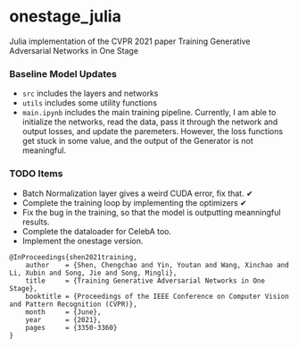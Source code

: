 # onestage_julia
Julia implementation of the CVPR 2021 paper Training Generative Adversarial Networks in One Stage

### Baseline Model Updates

- `src` includes the layers and networks
- `utils` includes some utility functions
- `main.ipynb` includes the main training pipeline. Currently, I am able to initialize the networks, read the data, pass it through the network and output losses, and update the paremeters. However, the loss functions get stuck in some value, and the output of the Generator is not meaningful. 

### TODO Items
- Batch Normalization layer gives a weird CUDA error, fix that. ✔
- Complete the training loop by implementing the optimizers ✔
- Fix the bug in the training, so that the model is outputting meanningful results.
- Complete the dataloader for CelebA too.
- Implement the onestage version.

```
@InProceedings{shen2021training,
    author    = {Shen, Chengchao and Yin, Youtan and Wang, Xinchao and Li, Xubin and Song, Jie and Song, Mingli},
    title     = {Training Generative Adversarial Networks in One Stage},
    booktitle = {Proceedings of the IEEE Conference on Computer Vision and Pattern Recognition (CVPR)},
    month     = {June},
    year      = {2021},
    pages     = {3350-3360}
}
```
